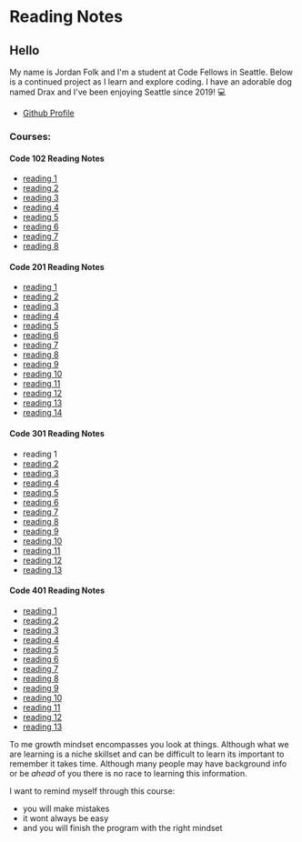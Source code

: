 # Reading Notes

## Hello
My name is Jordan Folk and I'm a student at Code Fellows in Seattle. Below is a continued project as I learn and explore coding. I have an adorable dog named Drax and I've been enjoying Seattle since 2019! 💻 
- [Github Profile](https://github.com/folksmash)

### Courses:

#### Code 102 Reading Notes
* [reading 1](https://folksmash.github.io/reading-notes/markdown)
* [reading 2](https://folksmash.github.io/reading-notes/computersetup)
* [reading 3](https://folksmash.github.io/reading-notes/revisions-cloud)
* [reading 4](https://folksmash.github.io/reading-notes/html-structure)
* [reading 5](https://folksmash.github.io/reading-notes/CSS) 
* [reading 6](https://folksmash.github.io/reading-notes/javasscript)
* [reading 7](https://folksmash.github.io/reading-notes/writinginjava)
* [reading 8](https://folksmash.github.io/reading-notes/operatorsloops)

#### Code 201 Reading Notes
* [reading 1](https://folksmash.github.io/reading-notes/class-01)
* [reading 2](https://folksmash.github.io/reading-notes/class-02)
* [reading 3](https://folksmash.github.io/reading-notes/class-03)
* [reading 4](https://folksmash.github.io/reading-notes/class-04)
* [reading 5](https://folksmash.github.io/reading-notes/class-05)
* [reading 6](https://folksmash.github.io/reading-notes/class-06)
* [reading 7](https://folksmash.github.io/reading-notes/class-07)
* [reading 8](https://folksmash.github.io/reading-notes/class-08)
* [reading 9](https://folksmash.github.io/reading-notes/class-09)
* [reading 10](https://folksmash.github.io/reading-notes/class-10)
* [reading 11](https://folksmash.github.io/reading-notes/class-11)
* [reading 12](https://folksmash.github.io/reading-notes/class-12)
* [reading 13](https://folksmash.github.io/reading-notes/class-13)
* [reading 14](https://folksmash.github.io/reading-notes/class-14)

#### Code 301 Reading Notes
* reading 1
* [reading 2](https://folksmash.github.io/reading-notes/301class-01)
* [reading 3](https://folksmash.github.io/reading-notes/301class-02)
* [reading 4](https://folksmash.github.io/reading-notes/301class-03)
* [reading 5](https://folksmash.github.io/reading-notes/301class-04)
* [reading 6](https://folksmash.github.io/reading-notes/301class-05)
* [reading 7](https://folksmash.github.io/reading-notes/301class-06)
* [reading 8](https://folksmash.github.io/reading-notes/301class-07)
* [reading 9](https://folksmash.github.io/reading-notes/301class-08)
* [reading 10](----)
* [reading 11](https://folksmash.github.io/reading-notes/301class-10)
* [reading 12](https://folksmash.github.io/reading-notes/301class-11)
* [reading 13](https://folksmash.github.io/reading-notes/301class-12)

#### Code 401 Reading Notes
* [reading 1](----)
* [reading 2](----)
* [reading 3](----)
* [reading 4](----)
* [reading 5](----)
* [reading 6](----)
* [reading 7](----)
* [reading 8](----)
* [reading 9](----)
* [reading 10](----)
* [reading 11](----)
* [reading 12](----)
* [reading 13](----)

To me growth mindset encompasses you look at things. Although what we are learning is a niche skillset and can be difficult to learn its important to remember it takes time. Although many people may have background info or be *ahead* of you there is no race to learning this information.

I want to remind myself through this course:
* you will make mistakes
* it wont always be easy
* and you will finish the program with the right mindset